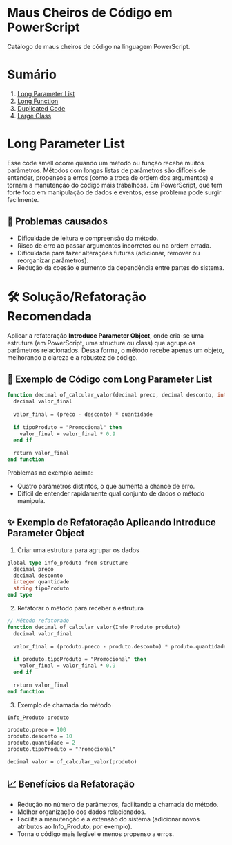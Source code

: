 <a name="inicio"></a>
# Maus Cheiros de Código em PowerScript

Catálogo de maus cheiros de código na linguagem PowerScript.

# Sumário

1. [Long Parameter List]()
2. [Long Function]()
3. [Duplicated Code]()
4. [Large Class]()

<a name="LongParameterList"></a>
# Long Parameter List

Esse code smell ocorre quando um método ou função recebe muitos parâmetros. Métodos com longas listas de parâmetros são difíceis de entender, propensos a erros (como a troca de ordem dos argumentos) e tornam a manutenção do código mais trabalhosa.
Em PowerScript, que tem forte foco em manipulação de dados e eventos, esse problema pode surgir facilmente.

## 🧠 Problemas causados

- Dificuldade de leitura e compreensão do método.
- Risco de erro ao passar argumentos incorretos ou na ordem errada.
- Dificuldade para fazer alterações futuras (adicionar, remover ou reorganizar parâmetros).
- Redução da coesão e aumento da dependência entre partes do sistema.

# 🛠️ Solução/Refatoração Recomendada

Aplicar a refatoração **Introduce Parameter Object**, onde cria-se uma estrutura (em PowerScript, uma structure ou class) que agrupa os parâmetros relacionados.
Dessa forma, o método recebe apenas um objeto, melhorando a clareza e a robustez do código.

## 🔎 Exemplo de Código com Long Parameter List

```pascal
function decimal of_calcular_valor(decimal preco, decimal desconto, integer quantidade, string tipoProduto)
  decimal valor_final
  
  valor_final = (preco - desconto) * quantidade
  
  if tipoProduto = "Promocional" then
    valor_final = valor_final * 0.9
  end if
  
  return valor_final
end function
```

Problemas no exemplo acima:
- Quatro parâmetros distintos, o que aumenta a chance de erro.
- Difícil de entender rapidamente qual conjunto de dados o método manipula.

## ✨ Exemplo de Refatoração Aplicando Introduce Parameter Object

1. Criar uma estrutura para agrupar os dados
```pascal
global type info_produto from structure
  decimal preco
  decimal desconto
  integer quantidade
  string tipoProduto
end type
```

2. Refatorar o método para receber a estrutura
```pascal
// Método refatorado
function decimal of_calcular_valor(Info_Produto produto)
  decimal valor_final
  
  valor_final = (produto.preco - produto.desconto) * produto.quantidade
  
  if produto.tipoProduto = "Promocional" then
    valor_final = valor_final * 0.9
  end if
  
  return valor_final
end function
```

3. Exemplo de chamada do método
```pascal
Info_Produto produto

produto.preco = 100
produto.desconto = 10
produto.quantidade = 2
produto.tipoProduto = "Promocional"

decimal valor = of_calcular_valor(produto)
```

## 📈 Benefícios da Refatoração

- Redução no número de parâmetros, facilitando a chamada do método.
- Melhor organização dos dados relacionados.
- Facilita a manutenção e a extensão do sistema (adicionar novos atributos ao Info_Produto, por exemplo).
- Torna o código mais legível e menos propenso a erros.
